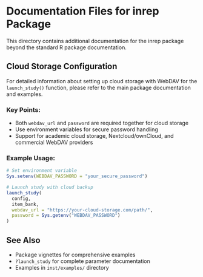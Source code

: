 # Documentation Files for inrep Package

This directory contains additional documentation for the inrep package beyond the standard R package documentation.

## Cloud Storage Configuration

For detailed information about setting up cloud storage with WebDAV for the `launch_study()` function, please refer to the main package documentation and examples.

### Key Points:
- Both `webdav_url` and `password` are required together for cloud storage
- Use environment variables for secure password handling
- Support for academic cloud storage, Nextcloud/ownCloud, and commercial WebDAV providers

### Example Usage:
```r
# Set environment variable
Sys.setenv(WEBDAV_PASSWORD = "your_secure_password")

# Launch study with cloud backup
launch_study(
  config, 
  item_bank,
  webdav_url = "https://your-cloud-storage.com/path/",
  password = Sys.getenv("WEBDAV_PASSWORD")
)
```

## See Also
- Package vignettes for comprehensive examples
- `?launch_study` for complete parameter documentation
- Examples in `inst/examples/` directory
